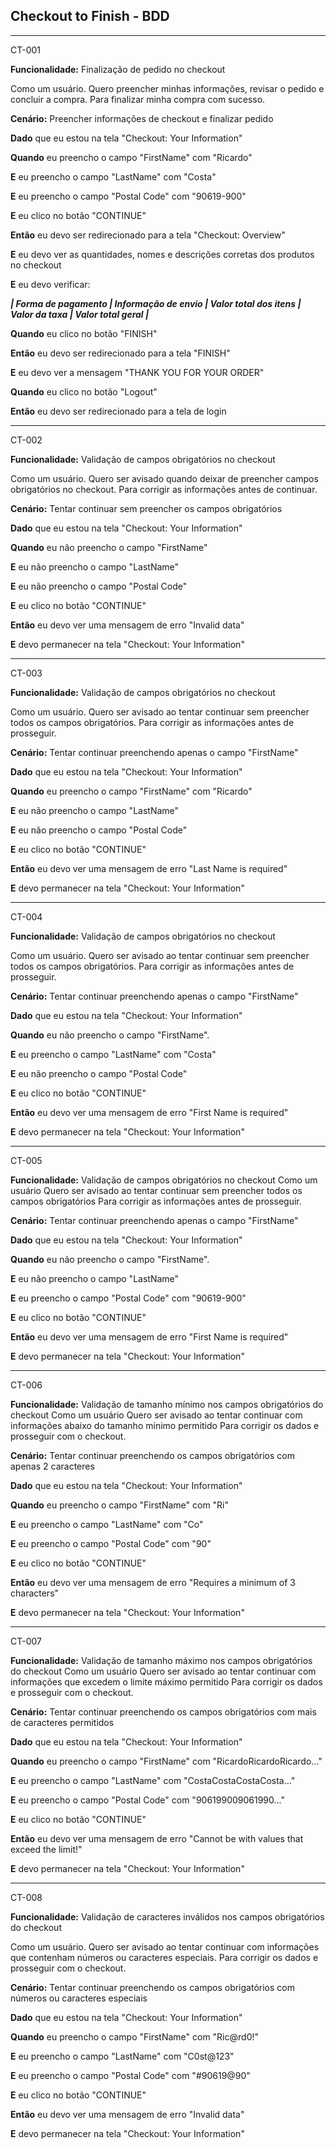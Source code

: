 ## Checkout to Finish - BDD

---
CT-001

**Funcionalidade:** Finalização de pedido no checkout

Como um usuário.
Quero preencher minhas informações, revisar o pedido e concluir a compra.
Para finalizar minha compra com sucesso.

**Cenário:** Preencher informações de checkout e finalizar pedido

**Dado** que eu estou na tela "Checkout: Your Information"

**Quando** eu preencho o campo "FirstName" com "Ricardo"

**E** eu preencho o campo "LastName" com "Costa"

**E** eu preencho o campo "Postal Code" com "90619-900"

**E** eu clico no botão "CONTINUE"

**Então** eu devo ser redirecionado para a tela "Checkout: Overview"

**E** eu devo ver as quantidades, nomes e descrições corretas dos produtos no checkout

**E** eu devo verificar:

**_| Forma de pagamento | Informação de envio | Valor total dos itens | Valor da taxa | Valor total geral |_**

**Quando** eu clico no botão "FINISH"

**Então** eu devo ser redirecionado para a tela "FINISH"

**E** eu devo ver a mensagem "THANK YOU FOR YOUR ORDER"

**Quando** eu clico no botão "Logout"

**Então** eu devo ser redirecionado para a tela de login

---
CT-002

**Funcionalidade:** Validação de campos obrigatórios no checkout

Como um usuário.
Quero ser avisado quando deixar de preencher campos obrigatórios no checkout.
Para corrigir as informações antes de continuar.

**Cenário:** Tentar continuar sem preencher os campos obrigatórios

**Dado** que eu estou na tela "Checkout: Your Information"

**Quando** eu não preencho o campo "FirstName"

**E** eu não preencho o campo "LastName"

**E** eu não preencho o campo "Postal Code"

**E** eu clico no botão "CONTINUE"

**Então** eu devo ver uma mensagem de erro "Invalid data"

**E** devo permanecer na tela "Checkout: Your Information"

---
CT-003

**Funcionalidade:** Validação de campos obrigatórios no checkout

Como um usuário.
Quero ser avisado ao tentar continuar sem preencher todos os campos obrigatórios.
Para corrigir as informações antes de prosseguir.

**Cenário:** Tentar continuar preenchendo apenas o campo "FirstName"

**Dado** que eu estou na tela "Checkout: Your Information"

**Quando** eu preencho o campo "FirstName" com "Ricardo"

**E** eu não preencho o campo "LastName"

**E** eu não preencho o campo "Postal Code"

**E** eu clico no botão "CONTINUE"

**Então** eu devo ver uma mensagem de erro "Last Name is required"

**E** devo permanecer na tela "Checkout: Your Information"

---
CT-004

**Funcionalidade:** Validação de campos obrigatórios no checkout

Como um usuário.
Quero ser avisado ao tentar continuar sem preencher todos os campos obrigatórios.
Para corrigir as informações antes de prosseguir.

**Cenário:** Tentar continuar preenchendo apenas o campo "FirstName"

**Dado** que eu estou na tela "Checkout: Your Information"

**Quando** eu não preencho o campo "FirstName".

**E** eu preencho o campo "LastName" com "Costa"

**E** eu não preencho o campo "Postal Code"

**E** eu clico no botão "CONTINUE"

**Então** eu devo ver uma mensagem de erro "First Name is required"

**E** devo permanecer na tela "Checkout: Your Information"

---
CT-005

**Funcionalidade:** Validação de campos obrigatórios no checkout
Como um usuário
Quero ser avisado ao tentar continuar sem preencher todos os campos obrigatórios
Para corrigir as informações antes de prosseguir.

**Cenário:** Tentar continuar preenchendo apenas o campo "FirstName"

**Dado** que eu estou na tela "Checkout: Your Information"

**Quando** eu não preencho o campo "FirstName".

**E** eu não preencho o campo "LastName"

**E** eu preencho o campo "Postal Code" com "90619-900"

**E** eu clico no botão "CONTINUE"

**Então** eu devo ver uma mensagem de erro "First Name is required"

**E** devo permanecer na tela "Checkout: Your Information"

---
CT-006

**Funcionalidade:** Validação de tamanho mínimo nos campos obrigatórios do checkout
Como um usuário
Quero ser avisado ao tentar continuar com informações abaixo do tamanho mínimo permitido
Para corrigir os dados e prosseguir com o checkout.

**Cenário:** Tentar continuar preenchendo os campos obrigatórios com apenas 2 caracteres

**Dado** que eu estou na tela "Checkout: Your Information"

**Quando** eu preencho o campo "FirstName" com "Ri"

**E** eu preencho o campo "LastName" com "Co"

**E** eu preencho o campo "Postal Code" com "90"

**E** eu clico no botão "CONTINUE"

**Então** eu devo ver uma mensagem de erro "Requires a minimum of 3 characters"

**E** devo permanecer na tela "Checkout: Your Information"

---
CT-007

**Funcionalidade:** Validação de tamanho máximo nos campos obrigatórios do checkout
Como um usuário
Quero ser avisado ao tentar continuar com informações que excedem o limite máximo permitido
Para corrigir os dados e prosseguir com o checkout.

**Cenário:** Tentar continuar preenchendo os campos obrigatórios com mais de caracteres permitidos

**Dado** que eu estou na tela "Checkout: Your Information"

**Quando** eu preencho o campo "FirstName" com "RicardoRicardoRicardo..."

**E** eu preencho o campo "LastName" com "CostaCostaCostaCosta..."

**E** eu preencho o campo "Postal Code" com "906199009061990..."

**E** eu clico no botão "CONTINUE"

**Então** eu devo ver uma mensagem de erro "Cannot be with values that exceed the limit!"

**E** devo permanecer na tela "Checkout: Your Information"

---
CT-008

**Funcionalidade:** Validação de caracteres inválidos nos campos obrigatórios do checkout

Como um usuário.
Quero ser avisado ao tentar continuar com informações que contenham números ou caracteres especiais.
Para corrigir os dados e prosseguir com o checkout.

**Cenário:** Tentar continuar preenchendo os campos obrigatórios com números ou caracteres especiais

**Dado** que eu estou na tela "Checkout: Your Information"

**Quando** eu preencho o campo "FirstName" com "Ric@rd0!"

**E** eu preencho o campo "LastName" com "C0st@123"

**E** eu preencho o campo "Postal Code" com "#90619@90"

**E** eu clico no botão "CONTINUE"

**Então** eu devo ver uma mensagem de erro "Invalid data"

**E** devo permanecer na tela "Checkout: Your Information"